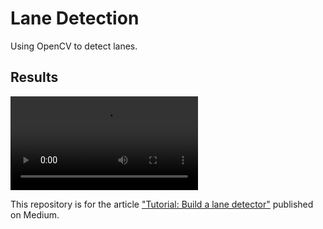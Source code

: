 # Lane Detection

Using OpenCV to detect lanes.

## Results

![](./vid/result.mp4)

This repository is for the article ["Tutorial: Build a lane detector"](https://towardsdatascience.com/tutorial-build-a-lane-detector-679fd8953132) published on Medium.
